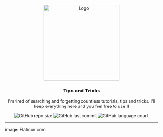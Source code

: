 <div align="center">
  <a href="https://github.com/7ib0r/templates">
    <img src="https://raw.githubusercontent.com/7ib0r/7ib0r/main/repofiles/png/tips/tip.png" alt="Logo" width="250" height="250">
  </a>

  <h3 align="center">Tips and Tricks</h3>

  <p align="center">
    I'm tired of searching and forgetting countless tutorials, tips and tricks. I'll keep everything here and you feel free to use !!
  </p>
  
  ![GitHub repo size](https://img.shields.io/github/repo-size/7ib0r/tips) ![GitHub last commit](https://img.shields.io/github/last-commit/7ib0r/tips) ![GitHub language count](https://img.shields.io/github/languages/count/7ib0r/tips)
  
</div>

---

image: Flaticon.com
